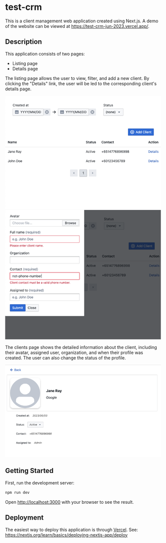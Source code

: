# test-crm

This is a client management web application created using Next.js. A demo of the website can be viewed at https://test-crm-jun-2023.vercel.app/.

## Description

This application consists of two pages:
- Listing page
- Details page

The listing page allows the user to view, filter, and add a new client. By clicking the "Details" link, the user will be led to the corresponding client's details page.

<img src="docs/0.png">
<img src="docs/1.png">

The clients page shows the detailed information about the client, including their avatar, assigned user, organization, and when their profile was created. The user can also change the status of the profile.

<img src="docs/2.png">

## Getting Started

First, run the development server:

```bash
npm run dev
```

Open [http://localhost:3000](http://localhost:3000) with your browser to see the result.

## Deployment

The easiest way to deploy this application is through [Vercel](https://vercel.com). See: https://nextjs.org/learn/basics/deploying-nextjs-app/deploy 
